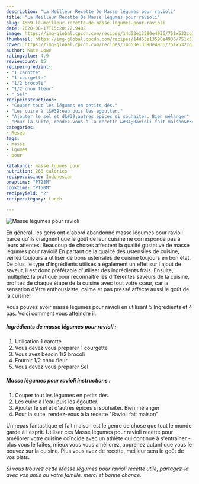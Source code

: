 ```yaml
---
description: "La Meilleur Recette De Masse légumes pour ravioli"
title: "La Meilleur Recette De Masse légumes pour ravioli"
slug: 4569-la-meilleur-recette-de-masse-legumes-pour-ravioli
date: 2020-08-17T15:20:22.948Z
image: https://img-global.cpcdn.com/recipes/14d53e13590e4936/751x532cq70/masse-legumes-pour-ravioli-photo-principale-de-la-recette.jpg
thumbnail: https://img-global.cpcdn.com/recipes/14d53e13590e4936/751x532cq70/masse-legumes-pour-ravioli-photo-principale-de-la-recette.jpg
cover: https://img-global.cpcdn.com/recipes/14d53e13590e4936/751x532cq70/masse-legumes-pour-ravioli-photo-principale-de-la-recette.jpg
author: Kate Lowe
ratingvalue: 4.9
reviewcount: 15
recipeingredient:
- "1 carotte"
- "1 courgette"
- "1/2 brocoli"
- "1/2 chou fleur"
- " Sel"
recipeinstructions:
- "Couper tout les légumes en petits dés."
- "Les cuire à l&#39;eau puis les égoutter."
- "Ajouter le sel et d&#39;autres épices si souhaiter. Bien mélanger"
- "Pour la suite, rendez-vous à la recette &#34;Ravioli fait maison&#34;"
categories:
- Resep
tags:
- masse
- lgumes
- pour

katakunci: masse lgumes pour 
nutrition: 268 calories
recipecuisine: Indonesian
preptime: "PT28M"
cooktime: "PT50M"
recipeyield: "2"
recipecategory: Lunch

---
```



![Masse légumes pour ravioli](https://img-global.cpcdn.com/recipes/14d53e13590e4936/751x532cq70/masse-legumes-pour-ravioli-photo-principale-de-la-recette.jpg)

En général, les gens ont d'abord abandonné masse légumes pour ravioli parce qu'ils craignent que le goût de leur cuisine ne corresponde pas à leurs attentes. Beaucoup de choses affectent la qualité gustative de masse légumes pour ravioli! En partant de la qualité des ustensiles de cuisine, veillez toujours à utiliser de bons ustensiles de cuisine toujours en bon état. De plus, le type d'ingrédients utilisés a également un effet sur l'ajout de saveur, il est donc préférable d'utiliser des ingrédients frais. Ensuite, multipliez la pratique pour reconnaître les différentes saveurs de la cuisine, profitez de chaque étape de la cuisine avec tout votre cœur, car la sensation d'être enthousiaste, calme et pas pressé affecte aussi le goût de la cuisine!

<!--inarticleads1-->

Vous pouvez avoir masse légumes pour ravioli en utilisant 5 Ingrédients et 4 pas. Voici comment vous atteindre il.

##### Ingrédients de masse légumes pour ravioli :

1. Utilisation 1 carotte
1. Vous devez vous préparer 1 courgette
1. Vous avez besoin 1/2 brocoli
1. Fournir 1/2 chou fleur
1. Vous devez vous préparer  Sel




<!--inarticleads2-->

##### Masse légumes pour ravioli instructions :

1. Couper tout les légumes en petits dés.
1. Les cuire à l&#39;eau puis les égoutter.
1. Ajouter le sel et d&#39;autres épices si souhaiter. Bien mélanger
1. Pour la suite, rendez-vous à la recette &#34;Ravioli fait maison&#34;




<!--inarticleads1-->

<p>
Un repas fantastique et fait maison est le genre de chose que tout le monde garde à l'esprit. Utiliser ces Masse légumes pour ravioli recette pour améliorer votre cuisine coïncide avec un athlète qui continue à s'entraîner - plus vous le faites, mieux vous vous améliorez, apprenez autant que vous le pouvez sur la cuisine. Plus vous avez de recette, meilleur sera le goût de vos plats.
</p>

<p>
<i>Si vous trouvez cette Masse légumes pour ravioli recette utile, partagez-la avec vos amis ou votre famille, merci et bonne chance.</i>
</p>
